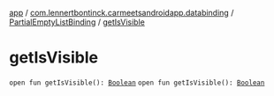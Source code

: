 [app](../../index.md) / [com.lennertbontinck.carmeetsandroidapp.databinding](../index.md) / [PartialEmptyListBinding](index.md) / [getIsVisible](./get-is-visible.md)

# getIsVisible

`open fun getIsVisible(): `[`Boolean`](https://kotlinlang.org/api/latest/jvm/stdlib/kotlin/-boolean/index.html)
`open fun getIsVisible(): `[`Boolean`](https://kotlinlang.org/api/latest/jvm/stdlib/kotlin/-boolean/index.html)